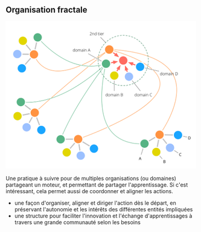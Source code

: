 ## Organisation fractale

![right,fit](img/structural-patterns/fractal-organization.png)

Une pratique à suivre pour de multiples organisations (ou domaines) partageant un moteur, et permettant de partager l'apprentissage. Si c'est intéressant, cela permet aussi de coordonner et aligner les actions.

- une façon d'organiser, aligner et diriger l'action dès le départ, en préservant l'autonomie et les intérêts des différentes entités impliquées
- une structure pour faciliter l'innovation et l'échange d'apprentissages à travers une grande communauté selon les besoins